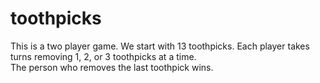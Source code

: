 # toothpicks
This is a two player game.
We start with 13 toothpicks.
Each player takes turns removing 1, 2, or 3 toothpicks at a time.  
The person who removes the last toothpick wins.
